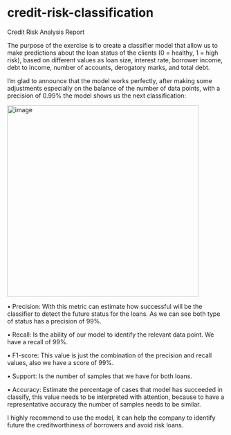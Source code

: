 # credit-risk-classification

Credit Risk Analysis Report

The purpose of the exercise is to create a classifier model that allow us to make predictions about the loan status of the clients (0 = healthy, 1 = high risk), based on different values as loan size, interest rate, borrower income, debt to income, number of accounts, derogatory marks, and total debt.

I’m glad to announce that the model works perfectly, after making some adjustments especially on the balance of the number of data points, with a precision of 0.99% the model shows us the next classification:

<img width="442" alt="image" src="https://github.com/RafaOB95/credit-risk-classification/assets/127167255/317db8f1-c51c-4eb5-a474-d4ce7ec85c6c">
 

•	Precision: With this metric can estimate how successful will be the classifier to detect the future status for the loans. As we can see both type of status has a precision of 99%.

•	Recall: Is the ability of our model to identify the relevant data point. We have a recall of 99%.

•	F1-score: This value is just the combination of the precision and recall values, also we have a score of 99%.

•	Support: Is the number of samples that we have for both loans.

•	Accuracy: Estimate the percentage of cases that model has succeeded in classify, this value needs to be interpreted with attention, because to have a representative accuracy the number of samples needs to be similar. 

I highly recommend to use the model, it can help the company to identify future the creditworthiness of borrowers and avoid risk loans.


 
